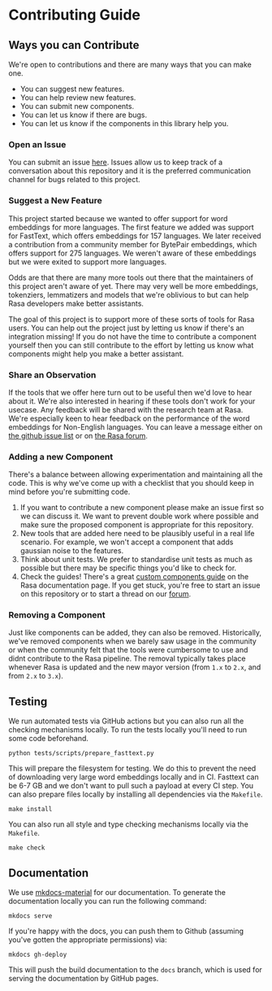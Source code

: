 # Contributing Guide

## Ways you can Contribute

We're open to contributions and there are many ways that you can make one.

- You can suggest new features.
- You can help review new features.
- You can submit new components.
- You can let us know if there are bugs.
- You can let us know if the components in this library help you.

### Open an Issue

You can submit an issue [here](https://github.com/RasaHQ/rasa-nlu-examples/issues). Issues
allow us to keep track of a conversation about this repository and it is the preferred
communication channel for bugs related to this project.

### Suggest a New Feature

This project started because we wanted to offer support for word embeddings
for more languages. The first feature we added was support for FastText,
which offers embeddings for 157 languages. We later received a contribution
from a community member for BytePair embeddings, which offers support for 275
languages. We weren't aware of these embeddings but we were exited to support more languages.

Odds are that there are many more tools out there that the maintainers of this project aren't
aware of yet. There may very well be more embeddings, tokenziers, lemmatizers and models
that we're oblivious to but can help Rasa developers make better assistants.

The goal of this project is to support more of these sorts of tools for Rasa users. You
can help out the project just by letting us know if there's an integration missing! If you
do not have the time to contribute a component yourself then you can still contribute to the
effort by letting us know what components might help you make a better assistant.

### Share an Observation

If the tools that we offer here turn out to be useful then we'd love to hear about it.
We're also interested in hearing if these tools don't work for your usecase.
Any feedback will be shared with the research team at Rasa. We're especially keen to
hear feedback on the performance of the word embeddings for Non-English languages. You can leave a message
either on [the github issue list](https://github.com/RasaHQ/rasa-nlu-examples/issues) or
on [the Rasa forum](forum.rasa.com/).

### Adding a new Component

There's a balance between allowing experimentation and maintaining all the code.
This is why we've come up with a checklist that you should keep in mind before
you're submitting code.

1. If you want to contribute a new component please make an issue first so we can
discuss it. We want to prevent double work where possible and make sure the proposed
component is appropriate for this repository.
2. New tools that are added here need to be plausibly useful in a real life scenario.
For example, we won't accept a component that adds gaussian noise to the features.
3. Think about unit tests. We prefer to standardise unit tests as much
as possible but there may be specific things you'd like to check for.
4. Check the guides! There's a great [custom components guide](https://rasa.com/docs/rasa/custom-graph-components)
on the Rasa documentation page. If you get stuck, you're free to start an issue on
this repository or to start a thread on our [forum](https://forum.rasa.com/).

### Removing a Component

Just like components can be added, they can also be removed. Historically, we've removed
components when we barely saw usage in the community or when the community felt that the
tools were cumbersome to use and didnt contribute to the Rasa pipeline. The removal typically
takes place whenever Rasa is updated and the new mayor version (from `1.x` to `2.x`, and from `2.x` to `3.x`).

## Testing

We run automated tests via GitHub actions but you can also run all the checking mechanisms locally.
To run the tests locally you'll need to run some code beforehand.

```
python tests/scripts/prepare_fasttext.py
```

This will prepare the filesystem for testing. We do this to prevent the need of downloading
very large word embeddings locally and in CI. Fasttext can be 6-7 GB and we don't want to pull such a
payload at every CI step. You can also prepare files locally by installing all dependencies
via the `Makefile`.

```
make install
```

You can also run all style and type checking mechanisms locally via the `Makefile`.

```
make check
```

## Documentation

We use [mkdocs-material](https://squidfunk.github.io/mkdocs-material/) for our documentation.
To generate the documentation locally you can run the following command:

```
mkdocs serve
```

If you're happy with the docs, you can push them to Github (assuming you've gotten the appropriate permissions) via:

```
mkdocs gh-deploy
```

This will push the build documentation to the `docs` branch, which is used for serving the documentation by
GitHub pages.
